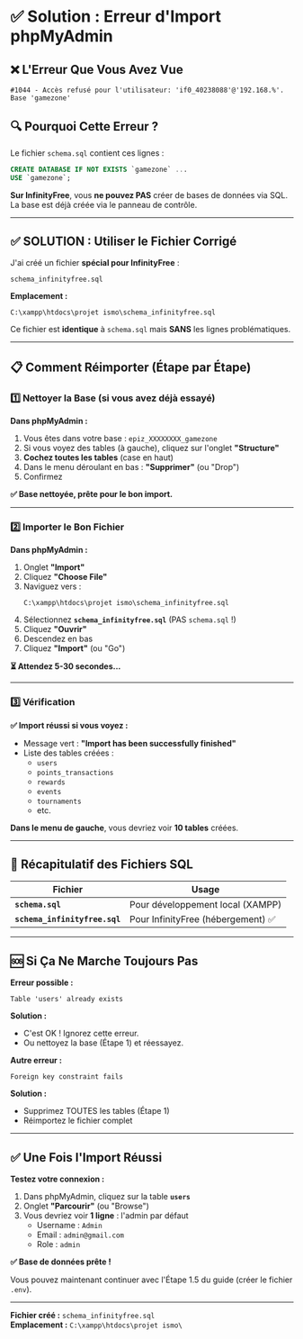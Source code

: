 # ✅ Solution : Erreur d'Import phpMyAdmin

## ❌ L'Erreur Que Vous Avez Vue

```
#1044 - Accès refusé pour l'utilisateur: 'if0_40238088'@'192.168.%'. Base 'gamezone'
```

## 🔍 Pourquoi Cette Erreur ?

Le fichier `schema.sql` contient ces lignes :

```sql
CREATE DATABASE IF NOT EXISTS `gamezone` ...
USE `gamezone`;
```

**Sur InfinityFree**, vous **ne pouvez PAS** créer de bases de données via SQL. La base est déjà créée via le panneau de contrôle.

---

## ✅ SOLUTION : Utiliser le Fichier Corrigé

J'ai créé un fichier **spécial pour InfinityFree** :

```
schema_infinityfree.sql
```

**Emplacement :**
```
C:\xampp\htdocs\projet ismo\schema_infinityfree.sql
```

Ce fichier est **identique** à `schema.sql` mais **SANS** les lignes problématiques.

---

## 📋 Comment Réimporter (Étape par Étape)

### 1️⃣ Nettoyer la Base (si vous avez déjà essayé)

**Dans phpMyAdmin :**

1. Vous êtes dans votre base : `epiz_XXXXXXXX_gamezone`
2. Si vous voyez des tables (à gauche), cliquez sur l'onglet **"Structure"**
3. **Cochez toutes les tables** (case en haut)
4. Dans le menu déroulant en bas : **"Supprimer"** (ou "Drop")
5. Confirmez

**✅ Base nettoyée, prête pour le bon import.**

---

### 2️⃣ Importer le Bon Fichier

**Dans phpMyAdmin :**

1. Onglet **"Import"**
2. Cliquez **"Choose File"**
3. Naviguez vers :
   ```
   C:\xampp\htdocs\projet ismo\schema_infinityfree.sql
   ```
4. Sélectionnez **`schema_infinityfree.sql`** (PAS `schema.sql` !)
5. Cliquez **"Ouvrir"**
6. Descendez en bas
7. Cliquez **"Import"** (ou "Go")

**⏳ Attendez 5-30 secondes...**

---

### 3️⃣ Vérification

**✅ Import réussi si vous voyez :**

- Message vert : **"Import has been successfully finished"**
- Liste des tables créées :
  - `users`
  - `points_transactions`
  - `rewards`
  - `events`
  - `tournaments`
  - etc.

**Dans le menu de gauche**, vous devriez voir **10 tables** créées.

---

## 🎯 Récapitulatif des Fichiers SQL

| Fichier | Usage |
|---------|-------|
| **`schema.sql`** | Pour développement local (XAMPP) |
| **`schema_infinityfree.sql`** | Pour InfinityFree (hébergement) ✅ |

---

## 🆘 Si Ça Ne Marche Toujours Pas

**Erreur possible :**
```
Table 'users' already exists
```

**Solution :**
- C'est OK ! Ignorez cette erreur.
- Ou nettoyez la base (Étape 1) et réessayez.

**Autre erreur :**
```
Foreign key constraint fails
```

**Solution :**
- Supprimez TOUTES les tables (Étape 1)
- Réimportez le fichier complet

---

## ✅ Une Fois l'Import Réussi

**Testez votre connexion :**

1. Dans phpMyAdmin, cliquez sur la table **`users`**
2. Onglet **"Parcourir"** (ou "Browse")
3. Vous devriez voir **1 ligne** : l'admin par défaut
   - Username : `Admin`
   - Email : `admin@gmail.com`
   - Role : `admin`

**✅ Base de données prête !**

Vous pouvez maintenant continuer avec l'Étape 1.5 du guide (créer le fichier `.env`).

---

**Fichier créé :** `schema_infinityfree.sql`  
**Emplacement :** `C:\xampp\htdocs\projet ismo\`
